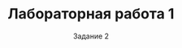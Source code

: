 ---
title: Лабораторная работа 1
subtitle: Задание 2
comments: false
scripts:
    - /js/01/01.js
---